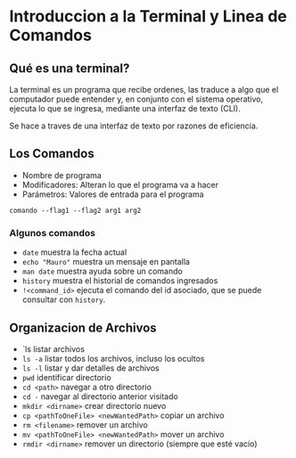 # Introduccion a la Terminal y Linea de Comandos

## Qué es una terminal?

La terminal es un programa que recibe ordenes, las traduce a algo que el computador puede entender y, en conjunto con el sistema operativo, ejecuta lo que se ingresa, mediante una interfaz de texto (CLI).

Se hace a traves de una interfaz de texto por razones de eficiencia.

## Los Comandos

- Nombre de programa
- Modificadores: Alteran lo que el programa va a hacer
- Parámetros: Valores de entrada para el programa

`comando --flag1 --flag2 arg1 arg2`

### Algunos comandos

- `date`	muestra la fecha actual
- `echo "Mauro"`	muestra un mensaje en pantalla
- `man date`  muestra ayuda sobre un comando
- `history` 	muestra el historial de comandos ingresados
- `!<command_id>` ejecuta el comando del id asociado, que se puede consultar con `history`.

## Organizacion de Archivos

- `ls			listar archivos
- `ls -a` 	listar todos los archivos, incluso los ocultos
- `ls -l`	listar y dar detalles de archivos
- `pwd` 		identificar directorio
- `cd <path>`	navegar a otro directorio
- `cd -`		navegar al directorio anterior visitado
- `mkdir <dirname>`		crear directorio nuevo
- `cp <pathToOneFile> <newWantedPath>`	copiar un archivo
- `rm <filename>`	remover un archivo
- `mv <pathToOneFile> <newWantedPath>` 	mover un archivo
- `rmdir <dirname>` remover un directorio (siempre que esté vacío)

